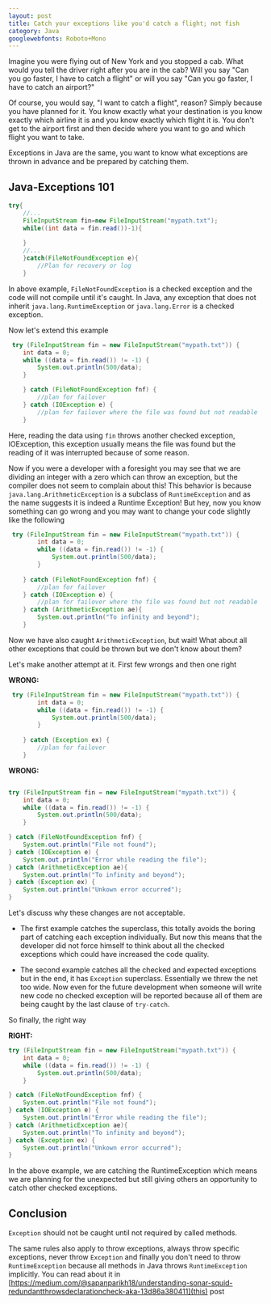```yaml
---
layout: post
title: Catch your exceptions like you'd catch a flight; not fish
category: Java
googlewebfonts: Roboto+Mono
---
```



Imagine you were flying out of New York and you stopped a cab. What would you tell the driver right after you are in the cab?
Will you say "Can you go faster, I have to catch a flight" or will you say "Can you go faster, I have to catch an airport?"

Of course, you would say, "I want to catch a flight", reason? Simply because you have planned for it. 
You know exactly what your destination is you know exactly which airline it is and you know exactly which flight it is. 
You don't get to the airport first and then decide where you want to go and which flight you want to take.

Exceptions in Java are the same, you want to know what exceptions are thrown in advance and be prepared by catching them.

## Java-Exceptions 101
```java
try{    
    //...
    FileInputStream fin=new FileInputStream("mypath.txt");
    while((int data = fin.read())-1){
        
    }    
    //... 
    }catch(FileNotFoundException e){
        //Plan for recovery or log
    }  
```

In above example, `FileNotFoundException` is a checked exception and the code will not compile until it's caught. 
In Java, any exception that does not inherit `java.lang.RuntimeException` or `java.lang.Error` is a checked exception.
 
Now let's extend this example

```java
 try (FileInputStream fin = new FileInputStream("mypath.txt")) {
    int data = 0;
    while ((data = fin.read()) != -1) {
        System.out.println(500/data);
    }

    } catch (FileNotFoundException fnf) {
        //plan for failover
    } catch (IOException e) {
        //plan for failover where the file was found but not readable
    }
```

Here, reading the data using `fin` throws another checked exception, IOException, this exception usually means the file was found but the reading of it was interrupted because of some reason.


Now if you were a developer with a foresight you may see that we are dividing an integer with a zero which can throw an exception, but the compiler does not seem to complain about this!
This behavior is because `java.lang.ArithmeticException` is a subclass of `RuntimeException` and as the name suggests it is indeed a Runtime Exception! 
But hey, now you know something can go wrong and you may want to change your code slightly like the following

```java
 try (FileInputStream fin = new FileInputStream("mypath.txt")) {
        int data = 0;
        while ((data = fin.read()) != -1) {
            System.out.println(500/data);
        }
    
    } catch (FileNotFoundException fnf) {
        //plan for failover
    } catch (IOException e) {
        //plan for failover where the file was found but not readable
    } catch (ArithmeticException ae){
        System.out.println("To infinity and beyond");
    }
``` 
 
Now we have also caught `ArithmeticException`, but wait! What about all other exceptions that could be thrown but we don't know about them?

Let's make another attempt at it. First few wrongs and then one right

**WRONG:**

```java
 try (FileInputStream fin = new FileInputStream("mypath.txt")) {
        int data = 0;
        while ((data = fin.read()) != -1) {
            System.out.println(500/data);
        }
    
    } catch (Exception ex) {
        //plan for failover
    }
``` 

**WRONG:**
```java

try (FileInputStream fin = new FileInputStream("mypath.txt")) {
    int data = 0;
    while ((data = fin.read()) != -1) {
        System.out.println(500/data);
    }

} catch (FileNotFoundException fnf) {
    System.out.println("File not found");
} catch (IOException e) {
    System.out.println("Error while reading the file");
} catch (ArithmeticException ae){
    System.out.println("To infinity and beyond");
} catch (Exception ex) {
    System.out.println("Unkown error occurred");
}
``` 

Let's discuss why these changes are not acceptable.

 - The first example catches the superclass, this totally avoids the boring part of catching each exception individually.
  But now this means that the developer did not force himself to think about all the checked exceptions which could have increased the code quality.
  
 - The second example catches all the checked and expected exceptions but in the end, it has `Exception` superclass. Essentially we threw the net too wide. 
 Now even for the future development when someone will write new code no checked exception will be reported because all of them are being caught by the last clause of `try-catch`.
 
 So finally, the right way
 
 **RIGHT:**
 ```java
 try (FileInputStream fin = new FileInputStream("mypath.txt")) {
     int data = 0;
     while ((data = fin.read()) != -1) {
         System.out.println(500/data);
     }
 
 } catch (FileNotFoundException fnf) {
     System.out.println("File not found");
 } catch (IOException e) {
     System.out.println("Error while reading the file");
 } catch (ArithmeticException ae){
     System.out.println("To infinity and beyond");
 } catch (Exception ex) {
     System.out.println("Unkown error occurred");
 }
 ``` 
 
 In the above example, we are catching the RuntimeException which means we are planning for the unexpected but still giving others an opportunity to catch other checked exceptions.
 
 ## Conclusion  
 `Exception` should not be caught until not required by called methods. 

 The same rules also apply to throw exceptions, always throw specific exceptions, never throw `Exception` and finally you don't need to throw `RuntimeException` because all methods in Java throws `RuntimeException` implicitly.
 You can read about it in [https://medium.com/@sapanparikh18/understanding-sonar-squid-redundantthrowsdeclarationcheck-aka-13d86a380411](this) post  
   